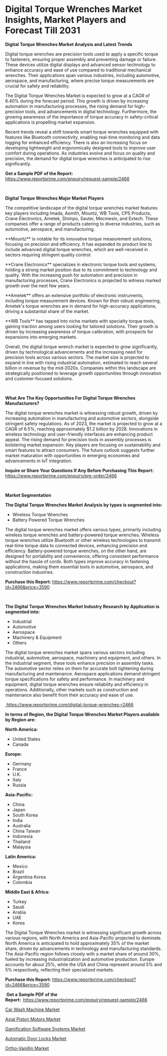 <p><h1>Digital Torque Wrenches Market Insights, Market Players and Forecast Till 2031</h1></p><p><strong>Digital Torque Wrenches Market Analysis and Latest Trends</strong></p>
<p><p>Digital torque wrenches are precision tools used to apply a specific torque to fasteners, ensuring proper assembly and preventing damage or failure. These devices utilize digital displays and advanced sensor technology to enhance accuracy and ease of use compared to traditional mechanical wrenches. Their applications span various industries, including automotive, aerospace, and manufacturing, where precise torque measurements are crucial for safety and reliability.</p><p>The Digital Torque Wrenches Market is expected to grow at a CAGR of 6.40% during the forecast period. This growth is driven by increasing automation in manufacturing processes, the rising demand for high-precision tools, and advancements in digital technology. Furthermore, the growing awareness of the importance of torque accuracy in safety-critical applications is propelling market expansion.</p><p>Recent trends reveal a shift towards smart torque wrenches equipped with features like Bluetooth connectivity, enabling real-time monitoring and data logging for enhanced efficiency. There is also an increasing focus on developing lightweight and ergonomically designed tools to improve user comfort during operations. As industries evolve and focus on quality and precision, the demand for digital torque wrenches is anticipated to rise significantly.</p></p>
<p><strong>Get a Sample PDF of the Report:&nbsp;</strong> <a href="https://www.reportprime.com/enquiry/request-sample/2466">https://www.reportprime.com/enquiry/request-sample/2466</a></p>
<p>&nbsp;</p>
<p><strong>Digital Torque Wrenches Major Market Players</strong></p>
<p><p>The competitive landscape of the digital torque wrenches market features key players including Imada, Asmith, Mountz, WB Tools, CPS Products, Crane Electronics, Ametek, Shimpo, Sauter, Mecmesin, and Extech. These companies offer a range of products catering to diverse industries, such as automotive, aerospace, and manufacturing.</p><p>**Mountz** is notable for its innovative torque measurement solutions, focusing on precision and efficiency. It has expanded its product line to include advanced digital torque wrenches, which are well-received in sectors requiring stringent quality control.</p><p>**Crane Electronics** specializes in electronic torque tools and systems, holding a strong market position due to its commitment to technology and quality. With the increasing push for automation and precision in manufacturing processes, Crane Electronics is projected to witness marked growth over the next few years.</p><p>**Ametek** offers an extensive portfolio of electronic instruments, including torque measurement devices. Known for their robust engineering, Ametek's torque wrenches are in demand for high-accuracy applications, driving a substantial share of the market.</p><p>**WB Tools** has tapped into niche markets with specialty torque tools, gaining traction among users looking for tailored solutions. Their growth is driven by increasing awareness of torque calibration, with prospects for expansions into emerging markets.</p><p>Overall, the digital torque wrench market is expected to grow significantly, driven by technological advancements and the increasing need for precision tools across various sectors. The market size is projected to expand in line with rising industrial automation, estimated to reach several billion in revenue by the mid-2020s. Companies within this landscape are strategically positioned to leverage growth opportunities through innovation and customer-focused solutions.</p></p>
<p>&nbsp;</p>
<p><strong>What Are The Key Opportunities For Digital Torque Wrenches Manufacturers?</strong></p>
<p><p>The digital torque wrenches market is witnessing robust growth, driven by increasing automation in manufacturing and automotive sectors, alongside stringent safety regulations. As of 2023, the market is projected to grow at a CAGR of 6.5%, reaching approximately $1.2 billion by 2028. Innovations in wireless technology and user-friendly interfaces are enhancing product appeal. The rising demand for precision tools in assembly processes is bolstering market expansion. Key players are focusing on sustainability and smart features to attract consumers. The future outlook suggests further market maturation with opportunities in emerging economies and advancements in IoT integration.</p></p>
<p><strong>Inquire or Share Your Questions If Any Before Purchasing This Report:</strong> <a href="https://www.reportprime.com/enquiry/pre-order/2466">https://www.reportprime.com/enquiry/pre-order/2466</a></p>
<p>&nbsp;</p>
<p><strong>Market Segmentation</strong></p>
<p><strong>The Digital Torque Wrenches Market Analysis by types is segmented into:</strong></p>
<p><ul><li>Wireless Torque Wrenches</li><li>Battery Powered Torque Wrenches</li></ul></p>
<p><p>The digital torque wrenches market offers various types, primarily including wireless torque wrenches and battery-powered torque wrenches. Wireless torque wrenches utilize Bluetooth or other wireless technologies to transmit real-time torque data to connected devices, enhancing precision and efficiency. Battery-powered torque wrenches, on the other hand, are designed for portability and convenience, offering consistent performance without the hassle of cords. Both types improve accuracy in fastening applications, making them essential tools in automotive, aerospace, and construction industries.</p></p>
<p><strong>Purchase this Report:&nbsp;</strong><a href="https://www.reportprime.com/checkout?id=2466&price=3590">https://www.reportprime.com/checkout?id=2466&price=3590</a></p>
<p>&nbsp;</p>
<p><strong>The Digital Torque Wrenches Market Industry Research by Application is segmented into:</strong></p>
<p><ul><li>Industrial</li><li>Automotive</li><li>Aerospace</li><li>Machinery & Equipment</li><li>Others</li></ul></p>
<p><p>The digital torque wrenches market spans various sectors including industrial, automotive, aerospace, machinery and equipment, and others. In the industrial segment, these tools enhance precision in assembly tasks. The automotive sector relies on them for accurate bolt tightening during manufacturing and maintenance. Aerospace applications demand stringent torque specifications for safety and performance. In machinery and equipment, digital torque wrenches ensure reliability and efficiency in operations. Additionally, other markets such as construction and maintenance also benefit from their accuracy and ease of use.</p></p>
<p><a href="https://www.reportprime.com/digital-torque-wrenches-r2466">&nbsp;https://www.reportprime.com/digital-torque-wrenches-r2466</a></p>
<p><strong>In terms of Region, the Digital Torque Wrenches Market Players available by Region are:</strong></p>
<p>
    <p> <strong> North America: </strong>
        <ul>
            <li>United States</li>
            <li>Canada</li>
        </ul>
        </p> 
    <p> <strong> Europe: </strong>
        <ul>
            <li>Germany</li>
            <li>France</li>
            <li>U.K.</li>
            <li>Italy</li>
            <li>Russia</li>
        </ul>
        </p> 
    <p> <strong> Asia-Pacific: </strong>
        <ul>
            <li>China</li>
            <li>Japan</li>
            <li>South Korea</li>
            <li>India</li>
            <li>Australia</li>
            <li>China Taiwan</li>
            <li>Indonesia</li>
            <li>Thailand</li>
            <li>Malaysia</li>
        </ul>
        </p> 
    <p> <strong> Latin America: </strong>
        <ul>
            <li>Mexico</li>
            <li>Brazil</li>
            <li>Argentina Korea</li>
            <li>Colombia</li>
        </ul>
        </p> 
    <p> <strong> Middle East & Africa: </strong>
        <ul>
            <li>Turkey</li>
            <li>Saudi</li>
            <li>Arabia</li>
            <li>UAE</li>
            <li>Korea</li>
        </ul>
    </p>
    </p>
<p><p>The Digital Torque Wrenches market is witnessing significant growth across various regions, with North America and Asia-Pacific projected to dominate. North America is anticipated to hold approximately 35% of the market share, driven by advancements in technology and manufacturing standards. The Asia-Pacific region follows closely with a market share of around 30%, fueled by increasing industrialization and automotive production. Europe accounts for about 25%, while the USA and China represent around 5% and 5% respectively, reflecting their specialized markets.</p></p>
<p><strong>Purchase this Report: </strong><a href="https://www.reportprime.com/checkout?id=2466&price=3590">https://www.reportprime.com/checkout?id=2466&price=3590</a></p>
<p>&nbsp;<strong>Get a Sample PDF of the Report:&nbsp;&nbsp;</strong><a href="https://www.reportprime.com/enquiry/request-sample/2466">https://www.reportprime.com/enquiry/request-sample/2466</a></p>
<p><strong></strong></p>
<p><p><a href="https://www.linkedin.com/pulse/global-car-wash-machine-market-exploring-share-trends-future-fcdsc?trackingId=AXOuKALeT0SitfgJjc5UAA%3D%3D">Car Wash Machine Market</a></p><p><a href="https://www.linkedin.com/pulse/global-axial-piston-motors-market-opportunities-forecast-period-u5gzc?trackingId=7vaKFbGjTomRwwN%2BjGOL9Q%3D%3D">Axial Piston Motors Market</a></p><p><a href="https://issuu.com/reportprime-2/docs/gamification-software-systems-marke_37ce26c1f4fae7">Gamification Software Systems Market</a></p><p><a href="https://www.linkedin.com/pulse/charting-future-comprehensive-analysis-global-automatic-door-jk7sc?trackingId=hhd3mVvWRbyOGAtzky1NPA%3D%3D">Automatic Door Locks Market</a></p><p><a href="https://issuu.com/reportprime-2/docs/ortho-vanillin-market-size-2030.ppt_9ff1e7eaacf149">Ortho-Vanillin Market</a></p></p>